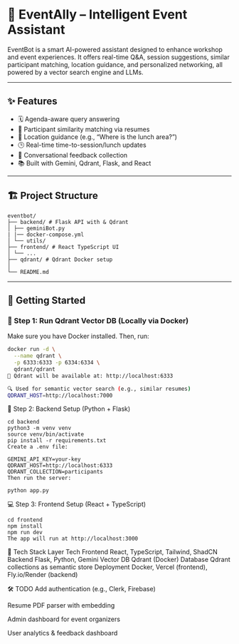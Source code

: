 # 🧠 EventAlly – Intelligent Event Assistant

EventBot is a smart AI-powered assistant designed to enhance workshop and event experiences. It offers real-time Q&A, session suggestions, similar participant matching, location guidance, and personalized networking, all powered by a vector search engine and LLMs.

---

## ✨ Features

- 🗓️ Agenda-aware query answering
- 👥 Participant similarity matching via resumes
- 📍 Location guidance (e.g., “Where is the lunch area?”)
- 🕒 Real-time time-to-session/lunch updates
- 💬 Conversational feedback collection
- 📚 Built with Gemini, Qdrant, Flask, and React

---

## 🏗️ Project Structure
```
eventbot/
├── backend/ # Flask API with & Qdrant
│ ├── geminiBot.py
| |── docker-compose.yml
│ └── utils/
├── frontend/ # React TypeScript UI
│ └── ...
├── qdrant/ # Qdrant Docker setup
│ 
└── README.md
```
---

## 🚀 Getting Started

### 🐳 Step 1: Run Qdrant Vector DB (Locally via Docker)

Make sure you have Docker installed. Then, run:

```bash
docker run -d \
  --name qdrant \
  -p 6333:6333 -p 6334:6334 \
  qdrant/qdrant
📌 Qdrant will be available at: http://localhost:6333

🔍 Used for semantic vector search (e.g., similar resumes)
QDRANT_HOST=http://localhost:7000
```
🧠 Step 2: Backend Setup (Python + Flask)

```
cd backend
python3 -m venv venv
source venv/bin/activate
pip install -r requirements.txt
Create a .env file:

GEMINI_API_KEY=your-key
QDRANT_HOST=http://localhost:6333
QDRANT_COLLECTION=participants
Then run the server:

python app.py
```

💻 Step 3: Frontend Setup (React + TypeScript)
```
cd frontend
npm install
npm run dev
The app will run at http://localhost:3000
```

🧠 Tech Stack
Layer	Tech
Frontend	React, TypeScript, Tailwind, ShadCN
Backend	Flask, Python, Gemini
Vector DB	Qdrant (Docker)
Database	Qdrant collections as semantic store
Deployment	Docker, Vercel (frontend), Fly.io/Render (backend)


🛠️ TODO
 Add authentication (e.g., Clerk, Firebase)

 Resume PDF parser with embedding

 Admin dashboard for event organizers

 User analytics & feedback dashboard
